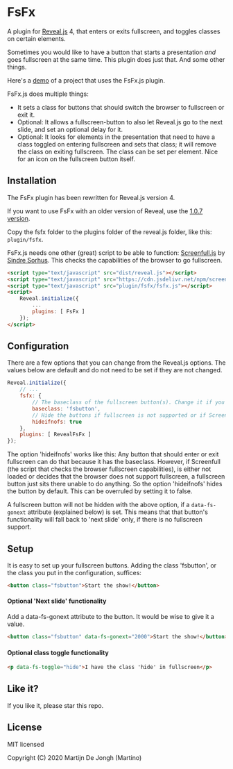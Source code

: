 # FsFx
A plugin for [Reveal.js](https://revealjs.com) 4, that enters or exits fullscreen, and toggles classes on certain elements.

Sometimes you would like to have a button that starts a presentation *and* goes fullscreen at the same time. This plugin does just that. And some other things.  

Here's a [demo](https://martinomagnifico.github.io/reveal.js-fsfx/demo.html) of a project that uses the FsFx.js plugin.


FsFx.js does multiple things:
* It sets a class for buttons that should switch the browser to fullscreen or exit it.
* Optional: It allows a fullscreen-button to also let Reveal.js go to the next slide, and set an optional delay for it. 
* Optional: It looks for elements in the presentation that need to have a class toggled on entering fullscreen and sets that class; it will remove the class on exiting fullscreen. The class can be set per element. Nice for an icon on the fullscreen button itself.



## Installation

The FsFx plugin has been rewritten for Reveal.js version 4.

If you want to use FsFx with an older version of Reveal, use the [1.0.7 version](https://github.com/Martinomagnifico/reveal.js-fsfx/releases).

Copy the fsfx folder to the plugins folder of the reveal.js folder, like this: `plugin/fsfx`.

FsFx.js needs one other (great) script to be able to function: [Screenfull.js](https://github.com/sindresorhus/screenfull.js) by [Sindre Sorhus](https://sindresorhus.com). This checks the capabilities of the browser to go fullscreen.

```html
<script type="text/javascript" src="dist/reveal.js"></script>
<script type="text/javascript" src="https://cdn.jsdelivr.net/npm/screenfull@5.0.2/dist/screenfull.min.js"></script>
<script type="text/javascript" src="plugin/fsfx/fsfx.js"></script>
<script>
	Reveal.initialize({
		...
		plugins: [ FsFx ]
	});
</script>
```


## Configuration

There are a few options that you can change from the Reveal.js options. The values below are default and do not need to be set if they are not changed. 

```javascript
Reveal.initialize({
	// ...
	fsfx: {
		// The baseclass of the fullscreen button(s). Change it if you like
		baseclass: 'fsbutton',
		// Hide the buttons if fullscreen is not supported or if Screenfull is not available
		hideifnofs: true
	},
	plugins: [ RevealFsFx ]
});
```

The option 'hideifnofs' works like this: 
Any button that should enter or exit fullscreen can do that because it has the baseclass. However, if Screenfull (the script that checks the browser fullscreen capabilities), is either not loaded or decides that the browser does not support fullscreen, a fullscreen button just sits there unable to do anything. So the option 'hideifnofs' hides the button by default. This can be overruled by setting it to false.

A fullscreen button will not be hidden with the above option, if a `data-fs-gonext` attribute (explained below) is set. This means that that button's functionality will fall back to 'next slide' only, if there is no fullscreen support.



## Setup

It is easy to set up your fullscreen buttons. Adding the class 'fsbutton', or the class you put in the configuration, suffices: 

```html
<button class="fsbutton">Start the show!</button>
```
#### Optional 'Next slide' functionality

Add a data-fs-gonext attribute to the button. It would be wise to give it a value.  

```html
<button class="fsbutton" data-fs-gonext="2000">Start the show!</button>
```
#### Optional class toggle functionality
```html
<p data-fs-toggle="hide">I have the class 'hide' in fullscreen</p>
```



## Like it?

If you like it, please star this repo.




## License
MIT licensed

Copyright (C) 2020 Martijn De Jongh (Martino)
